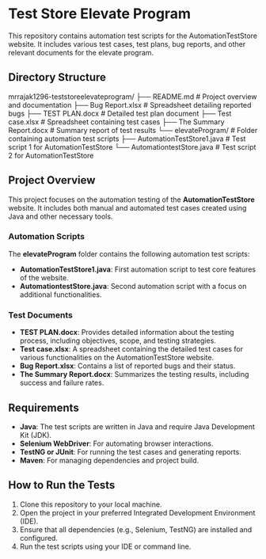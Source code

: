 # Test Store Elevate Program

This repository contains automation test scripts for the AutomationTestStore website. It includes various test cases, test plans, bug reports, and other relevant documents for the elevate program.

## Directory Structure

mrrajak1296-teststoreelevateprogram/ ├── README.md # Project overview and documentation ├── Bug Report.xlsx # Spreadsheet detailing reported bugs ├── TEST PLAN.docx # Detailed test plan document ├── Test case.xlsx # Spreadsheet containing test cases ├── The Summary Report.docx # Summary report of test results └── elevateProgram/ # Folder containing automation test scripts ├── AutomationTestStore1.java # Test script 1 for AutomationTestStore └── AutomationtestStore.java # Test script 2 for AutomationTestStore


## Project Overview

This project focuses on the automation testing of the **AutomationTestStore** website. It includes both manual and automated test cases created using Java and other necessary tools.

### Automation Scripts

The **elevateProgram** folder contains the following automation test scripts:

- **AutomationTestStore1.java**: First automation script to test core features of the website.
- **AutomationtestStore.java**: Second automation script with a focus on additional functionalities.

### Test Documents

- **TEST PLAN.docx**: Provides detailed information about the testing process, including objectives, scope, and testing strategies.
- **Test case.xlsx**: A spreadsheet containing the detailed test cases for various functionalities on the AutomationTestStore website.
- **Bug Report.xlsx**: Contains a list of reported bugs and their status.
- **The Summary Report.docx**: Summarizes the testing results, including success and failure rates.

## Requirements

- **Java**: The test scripts are written in Java and require Java Development Kit (JDK).
- **Selenium WebDriver**: For automating browser interactions.
- **TestNG or JUnit**: For running the test cases and generating reports.
- **Maven**: For managing dependencies and project build.

## How to Run the Tests

1. Clone this repository to your local machine.
2. Open the project in your preferred Integrated Development Environment (IDE).
3. Ensure that all dependencies (e.g., Selenium, TestNG) are installed and configured.
4. Run the test scripts using your IDE or command line.
